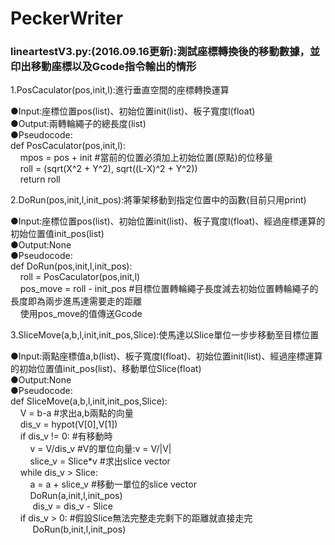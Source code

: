 # PeckerWriter
<h3><b>lineartestV3.py:(2016.09.16更新):測試座標轉換後的移動數據，並印出移動座標以及Gcode指令輸出的情形</b></h3>
1.PosCaculator(pos,init,l):進行垂直空間的座標轉換運算<p>
●Input:座標位置pos(list)、初始位置init(list)、板子寬度l(float)<br>
●Output:兩轉輪繩子的總長度(list)<br>
●Pseudocode:<br>
def PosCaculator(pos,init,l):<br>
    &nbsp;&nbsp;&nbsp;&nbsp;mpos = pos + init #當前的位置必須加上初始位置(原點)的位移量<br>
    &nbsp;&nbsp;&nbsp;&nbsp;roll = (sqrt(X^2 + Y^2), sqrt((L-X)^2 + Y^2))<br>
    &nbsp;&nbsp;&nbsp;&nbsp;return roll<br><p>
2.DoRun(pos,init,l,init_pos):將筆架移動到指定位置中的函數(目前只用print)<p>
●Input:座標位置pos(list)、初始位置init(list)、板子寬度l(float)、經過座標運算的初始位置值init_pos(list)<br>
●Output:None<br>
●Pseudocode:<br>
def DoRun(pos,init,l,init_pos):<br>
    &nbsp;&nbsp;&nbsp;&nbsp;roll = PosCaculator(pos,init,l)<br>
    &nbsp;&nbsp;&nbsp;&nbsp;pos_move = roll - init_pos #目標位置轉輪繩子長度減去初始位置轉輪繩子的長度即為兩步進馬達需要走的距離<br>
    &nbsp;&nbsp;&nbsp;&nbsp;使用pos_move的值傳送Gcode<br><p>
3.SliceMove(a,b,l,init,init_pos,Slice):使馬達以Slice單位一步步移動至目標位置<p>
●Input:兩點座標值a,b(list)、板子寬度l(float)、初始位置init(list)、經過座標運算的初始位置值init_pos(list)、移動單位Slice(float)<br>
●Output:None<br>
●Pseudocode:<br>
def SliceMove(a,b,l,init,init_pos,Slice):<br>
    &nbsp;&nbsp;&nbsp;&nbsp;V = b-a #求出a,b兩點的向量<br>
    &nbsp;&nbsp;&nbsp;&nbsp;dis_v = hypot(V[0],V[1])<br>
    &nbsp;&nbsp;&nbsp;&nbsp;if dis_v != 0: #有移動時<br>
        &nbsp;&nbsp;&nbsp;&nbsp;&nbsp;&nbsp;&nbsp;&nbsp;v = V/dis_v #V的單位向量:v = V/|V|<br>
        &nbsp;&nbsp;&nbsp;&nbsp;&nbsp;&nbsp;&nbsp;&nbsp;slice_v = Slice*v #求出slice vector<br>
        &nbsp;&nbsp;&nbsp;&nbsp;while dis_v > Slice:<br>
            &nbsp;&nbsp;&nbsp;&nbsp;&nbsp;&nbsp;&nbsp;&nbsp;a = a + slice_v #移動一單位的slice vector<br>
            &nbsp;&nbsp;&nbsp;&nbsp;&nbsp;&nbsp;&nbsp;&nbsp;DoRun(a,init,l,init_pos)<br>
           &nbsp;&nbsp;&nbsp;&nbsp;&nbsp;&nbsp;&nbsp;&nbsp; dis_v = dis_v - Slice<br>
        &nbsp;&nbsp;&nbsp;&nbsp;if dis_v > 0: #假設Slice無法完整走完剩下的距離就直接走完<br>
           &nbsp;&nbsp;&nbsp;&nbsp;&nbsp;&nbsp;&nbsp;&nbsp; DoRun(b,init,l,init_pos)<br><p>

